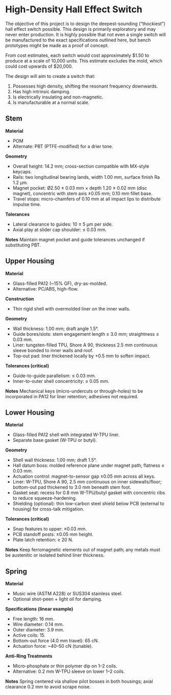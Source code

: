 # High-Density Hall Effect Switch

The objective of this project is to design the deepest-sounding (“thockiest”) hall effect switch possible. This design is primarily exploratory and may never enter production. It is highly possible that not even a single switch will be manufactured to the exact specifications outlined here, but bench prototypes might be made as a proof of concept.

From cost estimates, each switch would cost approximately $1.50 to produce at a scale of 10,000 units. This estimate excludes the mold, which could cost upwards of $20,000.

The design will aim to create a switch that:
1. Possesses high density, shifting the resonant frequency downwards.
2. Has high intrinsic damping.
3. Is electrically insulating and non-magnetic.
4. Is manufacturable at a normal scale.

## Stem

**Material**

* POM
* Alternate: PBT (PTFE-modified) for a drier tone.

**Geometry**

* Overall height: 14.2 mm; cross-section compatible with MX-style keycaps.
* Rails: two longitudinal bearing lands, width 1.00 mm, surface finish Ra 1.2 µm.
* Magnet pocket: Ø2.50 ± 0.03 mm × depth 1.20 ± 0.02 mm (disc magnet), concentric with stem axis ±0.05 mm; 0.10 mm fillet base.
* Travel stops: micro-chamfers of 0.10 mm at all impact lips to distribute impulse time.

**Tolerances**

* Lateral clearance to guides: 10 ± 5 µm per side.
* Axial play at slider cap shoulder: ≤ 0.03 mm.

**Notes**
Maintain magnet pocket and guide tolerances unchanged if substituting PBT.

## Upper Housing

**Material**

* Glass-filled PA12 (\~15% GF), dry-as-molded.
* Alternative: PC/ABS, high-flow.

**Construction**

* Thin rigid shell with overmolded liner on the inner walls.

**Geometry**

* Wall thickness: 1.00 mm; draft angle 1.5°.
* Guide bores/slots: stem engagement length ≥ 3.0 mm; straightness ≤ 0.03 mm.
* Liner: tungsten-filled TPU, Shore A 90, thickness 2.5 mm continuous sleeve bonded to inner walls and roof.
* Top-out pad: liner thickened locally by +0.5 mm to soften impact.

**Tolerances (critical)**

* Guide-to-guide parallelism: ≤ 0.03 mm.
* Inner-to-outer shell concentricity: ≤ 0.05 mm.

**Notes**
Mechanical keys (micro-undercuts or through-holes) to be incorporated in PA12 for liner retention; adhesives not required.

## Lower Housing

**Material**

* Glass-filled PA12 shell with integrated W-TPU liner.
* Separate base gasket (W-TPU or butyl).

**Geometry**

* Shell wall thickness: 1.00 mm; draft 1.5°.
* Hall datum boss: molded reference plane under magnet path; flatness ≤ 0.03 mm.
* Actuation control: magnet-to-sensor gap ±0.05 mm across all keys.
* Liner: W-TPU, Shore A 90, 2.5 mm continuous on inner sidewalls/floor; bottom-out pad thickened to 3.0 mm beneath stem foot.
* Gasket seat: recess for 0.8 mm W-TPU/butyl gasket with concentric ribs to reduce squeeze-hardening.
* Shielding (optional): thin low-carbon steel shield below PCB (external to housing) for cross-talk mitigation.

**Tolerances (critical)**

* Snap features to upper: ±0.03 mm.
* PCB standoff posts: ±0.05 mm height.
* Plate latch retention: ≥ 20 N.

**Notes**
Keep ferromagnetic elements out of magnet path; any metals must be austenitic or isolated behind liner thickness.

## Spring

**Material**

* Music wire (ASTM A228) or SUS304 stainless steel.
* Optional shot-peen + light oil for damping.

**Specifications (linear example)**

* Free length: 16 mm.
* Wire diameter: 0.14 mm.
* Outer diameter: 3.9 mm.
* Active coils: 15.
* Bottom-out force (4.0 mm travel): 65 cN.
* Actuation force: \~40–50 cN (tunable).

**Anti-Ring Treatments**

* Micro-phosphate or thin polymer dip on 1–2 coils.
* Alternative: 0.2 mm W-TPU sleeve on lower 1–2 coils.

**Notes**
Spring centered via shallow pilot bosses in both housings; axial clearance 0.2 mm to avoid scrape noise.
